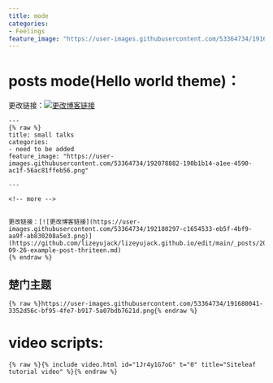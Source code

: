 ```yaml
---
title: mode
categories:
- Feelings
feature_image: "https://user-images.githubusercontent.com/53364734/191680041-3352d56c-bf95-4fe7-b917-5a07bdb7621d.png"
---
```

# posts mode(Hello world theme)：

更改链接：[![更改博客链接](https://user-images.githubusercontent.com/53364734/192180297-c1654533-eb5f-4bf9-aa9f-ab830208a5e3.png)](https://github.com/lizeyujack/lizeyujack.github.io/edit/main/mode.md)
```
---
{% raw %}
title: small talks
categories:
- need to be added
feature_image: "https://user-images.githubusercontent.com/53364734/192078882-190b1b14-a1ee-4590-ac1f-56ac81ffeb56.png"

---

<!-- more -->


更改链接：[![更改博客链接](https://user-images.githubusercontent.com/53364734/192180297-c1654533-eb5f-4bf9-aa9f-ab830208a5e3.png)](https://github.com/lizeyujack/lizeyujack.github.io/edit/main/_posts/2022-09-26-example-post-thriteen.md)
{% endraw %}
```
## 楚门主题


```
{% raw %}https://user-images.githubusercontent.com/53364734/191680041-3352d56c-bf95-4fe7-b917-5a07bdb7621d.png{% endraw %}
```

# video scripts:

```
{% raw %}{% include video.html id="1Jr4y1G7oG" t="0" title="Siteleaf tutorial video" %}{% endraw %}
```

